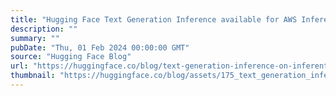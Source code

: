 ```yaml
---
title: "Hugging Face Text Generation Inference available for AWS Inferentia2"
description: ""
summary: ""
pubDate: "Thu, 01 Feb 2024 00:00:00 GMT"
source: "Hugging Face Blog"
url: "https://huggingface.co/blog/text-generation-inference-on-inferentia2"
thumbnail: "https://huggingface.co/blog/assets/175_text_generation_inference_on_inferentia2/thumbnail.jpg"
---
```


